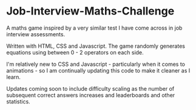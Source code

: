 # Job-Interview-Maths-Challenge
A maths game inspired by a very similar test I have come across in job interview assessments.

Written with HTML, CSS and Javascript. The game randomly generates equations using between 0 - 2 operators on each side. 

I'm relatively new to CSS and Javascript - particularly when it comes to animations - so I am continually updating this code to make it cleaner as I learn.

Updates coming soon to include difficulty scaling as the number of subsequent correct answers increases and leaderboards and other statistics.
